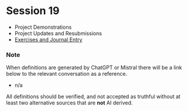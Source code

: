 # Session 19

- Project Demonstrations
- Project Updates and Resubmissions
- [Exercises and Journal Entry](./session-19/Session-19-Exercises-and-Journal-Entry.md)
### Note

When definitions are generated by ChatGPT or Mistral there will be a link below to the relevant conversation as a reference.

- n/a

All definitions should be verified, and not accepted as truthful without at least two alternative sources that are **not** AI derived.

